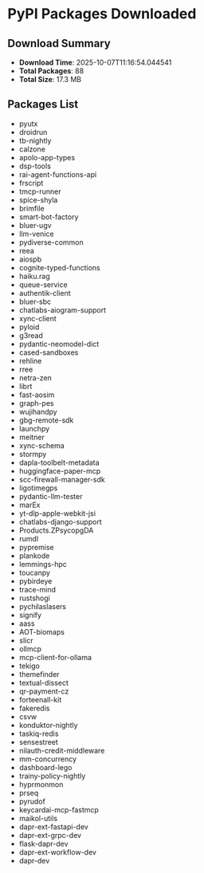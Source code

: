 # PyPI Packages Downloaded

## Download Summary
- **Download Time**: 2025-10-07T11:16:54.044541
- **Total Packages**: 88
- **Total Size**: 17.3 MB

## Packages List
- pyutx
- droidrun
- tb-nightly
- calzone
- apolo-app-types
- dsp-tools
- rai-agent-functions-api
- frscript
- tmcp-runner
- spice-shyla
- brimfile
- smart-bot-factory
- bluer-ugv
- llm-venice
- pydiverse-common
- reea
- aiospb
- cognite-typed-functions
- haiku.rag
- queue-service
- authentik-client
- bluer-sbc
- chatlabs-aiogram-support
- xync-client
- pyloid
- g3read
- pydantic-neomodel-dict
- cased-sandboxes
- rehline
- rree
- netra-zen
- librt
- fast-aosim
- graph-pes
- wujihandpy
- gbg-remote-sdk
- launchpy
- meitner
- xync-schema
- stormpy
- dapla-toolbelt-metadata
- huggingface-paper-mcp
- scc-firewall-manager-sdk
- ligotimegps
- pydantic-llm-tester
- marEx
- yt-dlp-apple-webkit-jsi
- chatlabs-django-support
- Products.ZPsycopgDA
- rumdl
- pypremise
- plankode
- lemmings-hpc
- toucanpy
- pybirdeye
- trace-mind
- rustshogi
- pychilaslasers
- signify
- aass
- AOT-biomaps
- slicr
- ollmcp
- mcp-client-for-ollama
- tekigo
- themefinder
- textual-dissect
- qr-payment-cz
- forteenall-kit
- fakeredis
- csvw
- konduktor-nightly
- taskiq-redis
- sensestreet
- nilauth-credit-middleware
- mm-concurrency
- dashboard-lego
- trainy-policy-nightly
- hyprmonmon
- prseq
- pyrudof
- keycardai-mcp-fastmcp
- maikol-utils
- dapr-ext-fastapi-dev
- dapr-ext-grpc-dev
- flask-dapr-dev
- dapr-ext-workflow-dev
- dapr-dev
